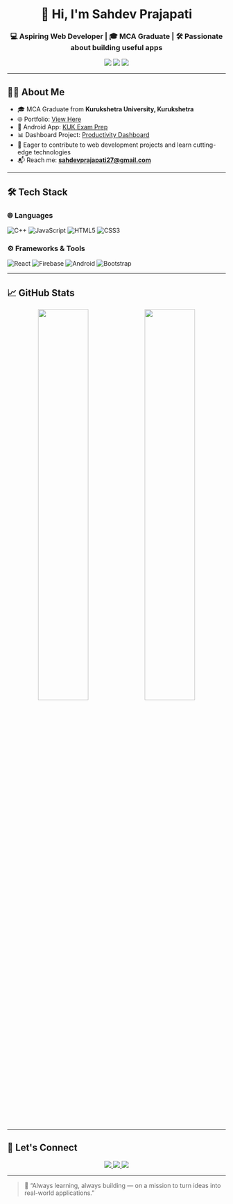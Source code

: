 <h1 align="center">👋 Hi, I'm Sahdev Prajapati</h1>
<h3 align="center">💻 Aspiring Web Developer | 🎓 MCA Graduate | 🛠️ Passionate about building useful apps</h3>

<p align="center">
  <a href="https://github.com/SahdevPrajapati18"><img src="https://img.shields.io/badge/GitHub-181717?style=flat&logo=github&logoColor=white" /></a>
  <a href="mailto:sahdevprajapati27@gmail.com"><img src="https://img.shields.io/badge/Gmail-D14836?style=flat&logo=gmail&logoColor=white" /></a>
  <a href="https://www.linkedin.com/in/sahdev-prajapati/"><img src="https://img.shields.io/badge/LinkedIn-0077B5?style=flat&logo=linkedin&logoColor=white" /></a>
</p>

---

## 🧑‍🎓 About Me

- 🎓 MCA Graduate from **Kurukshetra University, Kurukshetra**
- 🌐 Portfolio: [View Here](https://github.com/SahdevPrajapati18/portfolio)
- 📱 Android App: [KUK Exam Prep](https://github.com/SahdevPrajapati18/kukexamprep)
- 📊 Dashboard Project: [Productivity Dashboard](https://github.com/SahdevPrajapati18/productivity-dashboard)
- 🚀 Eager to contribute to web development projects and learn cutting-edge technologies
- 📬 Reach me: **sahdevprajapati27@gmail.com**

---

## 🛠️ Tech Stack

### 🌐 Languages
![C++](https://img.shields.io/badge/C++-00599C?style=flat&logo=c%2B%2B&logoColor=white)
![JavaScript](https://img.shields.io/badge/JavaScript-F7DF1E?style=flat&logo=javascript&logoColor=black)
![HTML5](https://img.shields.io/badge/HTML5-E34F26?style=flat&logo=html5&logoColor=white)
![CSS3](https://img.shields.io/badge/CSS3-1572B6?style=flat&logo=css3&logoColor=white)

### ⚙️ Frameworks & Tools
![React](https://img.shields.io/badge/React-20232A?style=flat&logo=react&logoColor=61DAFB)
![Firebase](https://img.shields.io/badge/Firebase-FFCA28?style=flat&logo=firebase&logoColor=black)
![Android](https://img.shields.io/badge/Android-3DDC84?style=flat&logo=android&logoColor=white)
![Bootstrap](https://img.shields.io/badge/Bootstrap-7952B3?style=flat&logo=bootstrap&logoColor=white)

---

## 📈 GitHub Stats

<p align="center">
  <img src="https://github-readme-stats.vercel.app/api?username=SahdevPrajapati18&show_icons=true&theme=tokyonight" width="48%" />
  <img src="https://github-readme-streak-stats.herokuapp.com/?user=SahdevPrajapati18&theme=tokyonight" width="48%" />
</p>

---

## 🔗 Let's Connect

<p align="center">
  <a href="https://www.linkedin.com/in/sahdev-prajapati/" target="_blank">
    <img src="https://img.shields.io/badge/LinkedIn-blue?style=for-the-badge&logo=linkedin" />
  </a>
  <a href="mailto:sahdevprajapati27@gmail.com">
    <img src="https://img.shields.io/badge/Gmail-red?style=for-the-badge&logo=gmail&logoColor=white" />
  </a>
  <a href="https://github.com/SahdevPrajapati18">
    <img src="https://img.shields.io/badge/GitHub-black?style=for-the-badge&logo=github" />
  </a>
</p>

---

> 🧠 “Always learning, always building — on a mission to turn ideas into real-world applications.”

